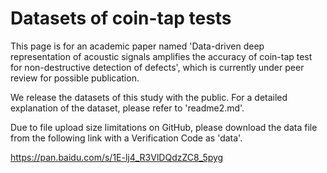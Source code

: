 # Datasets of coin-tap tests

This page is for an academic paper named 'Data-driven deep representation of acoustic signals amplifies the accuracy of coin-tap test for non-destructive detection of defects', which is currently under peer review for possible publication.

We release the datasets of this study with the public. For a detailed explanation of the dataset, please refer to 'readme2.md'.

Due to file upload size limitations on GitHub, please download the data file from the following link with a Verification Code as 'data'.

https://pan.baidu.com/s/1E-lj4_R3VlDQdzZC8_5pyg
